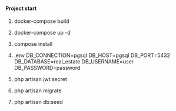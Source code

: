 #### Project start ####

1) docker-compose build

2) docker-compose up -d

3) compose install

4) .env DB_CONNECTION=pgsql
        DB_HOST=pgsql
        DB_PORT=5432
        DB_DATABASE=real_estate
        DB_USERNAME=user
        DB_PASSWORD=password

5) php artisan jwt:secret
6) php artisan migrate
7) php artisan db:seed
